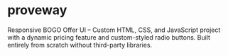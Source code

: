 # proveway
Responsive BOGO Offer UI – Custom HTML, CSS, and JavaScript project with a dynamic pricing feature and custom-styled radio buttons. Built entirely from scratch without third-party libraries.
